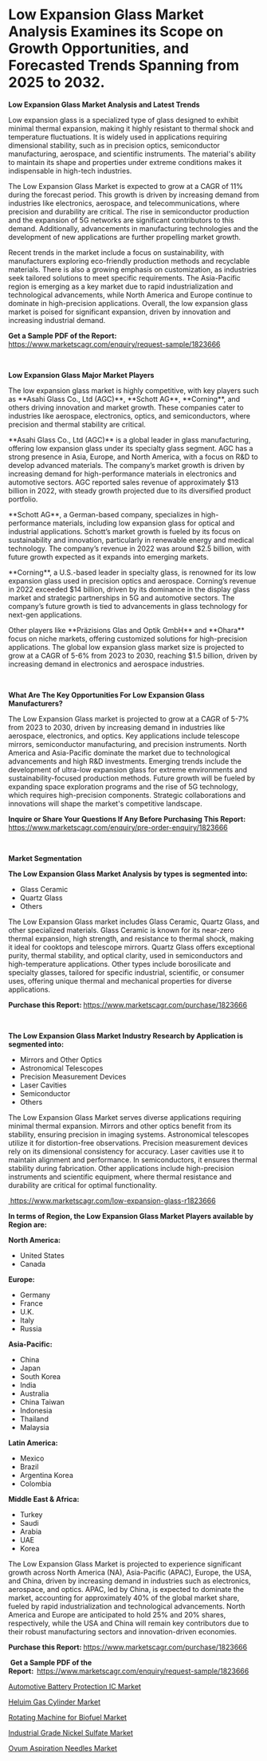<p><h1>Low Expansion Glass Market Analysis Examines its Scope on Growth Opportunities, and Forecasted Trends Spanning from 2025 to 2032.</h1></p><p><strong>Low Expansion Glass Market Analysis and Latest Trends</strong></p>
<p><p>Low expansion glass is a specialized type of glass designed to exhibit minimal thermal expansion, making it highly resistant to thermal shock and temperature fluctuations. It is widely used in applications requiring dimensional stability, such as in precision optics, semiconductor manufacturing, aerospace, and scientific instruments. The material's ability to maintain its shape and properties under extreme conditions makes it indispensable in high-tech industries.</p><p>The Low Expansion Glass Market is expected to grow at a CAGR of 11% during the forecast period. This growth is driven by increasing demand from industries like electronics, aerospace, and telecommunications, where precision and durability are critical. The rise in semiconductor production and the expansion of 5G networks are significant contributors to this demand. Additionally, advancements in manufacturing technologies and the development of new applications are further propelling market growth.</p><p>Recent trends in the market include a focus on sustainability, with manufacturers exploring eco-friendly production methods and recyclable materials. There is also a growing emphasis on customization, as industries seek tailored solutions to meet specific requirements. The Asia-Pacific region is emerging as a key market due to rapid industrialization and technological advancements, while North America and Europe continue to dominate in high-precision applications. Overall, the low expansion glass market is poised for significant expansion, driven by innovation and increasing industrial demand.</p></p>
<p><strong>Get a Sample PDF of the Report:&nbsp;</strong> <a href="https://www.marketscagr.com/enquiry/request-sample/1823666?utm_campaign=1944&utm_medium=2&utm_source=Github&utm_content=ia&utm_term=25012025&utm_id=low-expansion-glass">https://www.marketscagr.com/enquiry/request-sample/1823666</a></p>
<p>&nbsp;</p>
<p><strong>Low Expansion Glass Major Market Players</strong></p>
<p><p>The low expansion glass market is highly competitive, with key players such as **Asahi Glass Co., Ltd (AGC)**, **Schott AG**, **Corning**, and others driving innovation and market growth. These companies cater to industries like aerospace, electronics, optics, and semiconductors, where precision and thermal stability are critical.</p><p>**Asahi Glass Co., Ltd (AGC)** is a global leader in glass manufacturing, offering low expansion glass under its specialty glass segment. AGC has a strong presence in Asia, Europe, and North America, with a focus on R&D to develop advanced materials. The company’s market growth is driven by increasing demand for high-performance materials in electronics and automotive sectors. AGC reported sales revenue of approximately $13 billion in 2022, with steady growth projected due to its diversified product portfolio.</p><p>**Schott AG**, a German-based company, specializes in high-performance materials, including low expansion glass for optical and industrial applications. Schott’s market growth is fueled by its focus on sustainability and innovation, particularly in renewable energy and medical technology. The company’s revenue in 2022 was around $2.5 billion, with future growth expected as it expands into emerging markets.</p><p>**Corning**, a U.S.-based leader in specialty glass, is renowned for its low expansion glass used in precision optics and aerospace. Corning’s revenue in 2022 exceeded $14 billion, driven by its dominance in the display glass market and strategic partnerships in 5G and automotive sectors. The company’s future growth is tied to advancements in glass technology for next-gen applications.</p><p>Other players like **Präzisions Glas and Optik GmbH** and **Ohara** focus on niche markets, offering customized solutions for high-precision applications. The global low expansion glass market size is projected to grow at a CAGR of 5-6% from 2023 to 2030, reaching $1.5 billion, driven by increasing demand in electronics and aerospace industries.</p></p>
<p>&nbsp;</p>
<p><strong>What Are The Key Opportunities For Low Expansion Glass Manufacturers?</strong></p>
<p><p>The Low Expansion Glass market is projected to grow at a CAGR of 5-7% from 2023 to 2030, driven by increasing demand in industries like aerospace, electronics, and optics. Key applications include telescope mirrors, semiconductor manufacturing, and precision instruments. North America and Asia-Pacific dominate the market due to technological advancements and high R&D investments. Emerging trends include the development of ultra-low expansion glass for extreme environments and sustainability-focused production methods. Future growth will be fueled by expanding space exploration programs and the rise of 5G technology, which requires high-precision components. Strategic collaborations and innovations will shape the market's competitive landscape.</p></p>
<p><strong>Inquire or Share Your Questions If Any Before Purchasing This Report:</strong> <a href="https://www.marketscagr.com/enquiry/pre-order-enquiry/1823666?utm_campaign=1944&utm_medium=2&utm_source=Github&utm_content=ia&utm_term=25012025&utm_id=low-expansion-glass">https://www.marketscagr.com/enquiry/pre-order-enquiry/1823666</a></p>
<p>&nbsp;</p>
<p><strong>Market Segmentation</strong></p>
<p><strong>The Low Expansion Glass Market Analysis by types is segmented into:</strong></p>
<p><ul><li>Glass Ceramic</li><li>Quartz Glass</li><li>Others</li></ul></p>
<p><p>The Low Expansion Glass market includes Glass Ceramic, Quartz Glass, and other specialized materials. Glass Ceramic is known for its near-zero thermal expansion, high strength, and resistance to thermal shock, making it ideal for cooktops and telescope mirrors. Quartz Glass offers exceptional purity, thermal stability, and optical clarity, used in semiconductors and high-temperature applications. Other types include borosilicate and specialty glasses, tailored for specific industrial, scientific, or consumer uses, offering unique thermal and mechanical properties for diverse applications.</p></p>
<p><strong>Purchase this Report:&nbsp;</strong><a href="https://www.marketscagr.com/purchase/1823666?utm_campaign=1944&utm_medium=2&utm_source=Github&utm_content=ia&utm_term=25012025&utm_id=low-expansion-glass">https://www.marketscagr.com/purchase/1823666</a></p>
<p>&nbsp;</p>
<p><strong>The Low Expansion Glass Market Industry Research by Application is segmented into:</strong></p>
<p><ul><li>Mirrors and Other Optics</li><li>Astronomical Telescopes</li><li>Precision Measurement Devices</li><li>Laser Cavities</li><li>Semiconductor</li><li>Others</li></ul></p>
<p><p>The Low Expansion Glass Market serves diverse applications requiring minimal thermal expansion. Mirrors and other optics benefit from its stability, ensuring precision in imaging systems. Astronomical telescopes utilize it for distortion-free observations. Precision measurement devices rely on its dimensional consistency for accuracy. Laser cavities use it to maintain alignment and performance. In semiconductors, it ensures thermal stability during fabrication. Other applications include high-precision instruments and scientific equipment, where thermal resistance and durability are critical for optimal functionality.</p></p>
<p><a href="https://www.marketscagr.com/low-expansion-glass-r1823666?utm_campaign=1944&utm_medium=2&utm_source=Github&utm_content=ia&utm_term=25012025&utm_id=low-expansion-glass">&nbsp;https://www.marketscagr.com/low-expansion-glass-r1823666</a></p>
<p><strong>In terms of Region, the Low Expansion Glass Market Players available by Region are:</strong></p>
<p>
    <p> <strong> North America: </strong>
        <ul>
            <li>United States</li>
            <li>Canada</li>
        </ul>
        </p> 
    <p> <strong> Europe: </strong>
        <ul>
            <li>Germany</li>
            <li>France</li>
            <li>U.K.</li>
            <li>Italy</li>
            <li>Russia</li>
        </ul>
        </p> 
    <p> <strong> Asia-Pacific: </strong>
        <ul>
            <li>China</li>
            <li>Japan</li>
            <li>South Korea</li>
            <li>India</li>
            <li>Australia</li>
            <li>China Taiwan</li>
            <li>Indonesia</li>
            <li>Thailand</li>
            <li>Malaysia</li>
        </ul>
        </p> 
    <p> <strong> Latin America: </strong>
        <ul>
            <li>Mexico</li>
            <li>Brazil</li>
            <li>Argentina Korea</li>
            <li>Colombia</li>
        </ul>
        </p> 
    <p> <strong> Middle East & Africa: </strong>
        <ul>
            <li>Turkey</li>
            <li>Saudi</li>
            <li>Arabia</li>
            <li>UAE</li>
            <li>Korea</li>
        </ul>
    </p>
    </p>
<p><p>The Low Expansion Glass Market is projected to experience significant growth across North America (NA), Asia-Pacific (APAC), Europe, the USA, and China, driven by increasing demand in industries such as electronics, aerospace, and optics. APAC, led by China, is expected to dominate the market, accounting for approximately 40% of the global market share, fueled by rapid industrialization and technological advancements. North America and Europe are anticipated to hold 25% and 20% shares, respectively, while the USA and China will remain key contributors due to their robust manufacturing sectors and innovation-driven economies.</p></p>
<p><strong>Purchase this Report: </strong><a href="https://www.marketscagr.com/purchase/1823666?utm_campaign=1944&utm_medium=2&utm_source=Github&utm_content=ia&utm_term=25012025&utm_id=low-expansion-glass">https://www.marketscagr.com/purchase/1823666</a></p>
<p>&nbsp;<strong>Get a Sample PDF of the Report:&nbsp;&nbsp;</strong><a href="https://www.marketscagr.com/enquiry/request-sample/1823666?utm_campaign=1944&utm_medium=2&utm_source=Github&utm_content=ia&utm_term=25012025&utm_id=low-expansion-glass">https://www.marketscagr.com/enquiry/request-sample/1823666</a></p>
<p><strong></strong></p>
<p><p><a href="https://www.linkedin.com/pulse/study-extensively-examines-automotive-battery-protection-icmarket-vqjkc?utm_campaign=1944&utm_medium=2&utm_source=Github&utm_content=ia&utm_term=25012025&utm_id=low-expansion-glass">Automotive Battery Protection IC Market</a></p><p><a href="https://www.linkedin.com/pulse/factors-affecting-heluim-gas-cylindermarket-growth-rate-q2ope?utm_campaign=1944&utm_medium=2&utm_source=Github&utm_content=ia&utm_term=25012025&utm_id=low-expansion-glass">Heluim Gas Cylinder Market</a></p><p><a href="https://www.linkedin.com/pulse/rotating-machine-biofuel-market-valuation-forecast-2025-2032-x4pve?utm_campaign=1944&utm_medium=2&utm_source=Github&utm_content=ia&utm_term=25012025&utm_id=low-expansion-glass">Rotating Machine for Biofuel Market</a></p><p><a href="https://www.linkedin.com/pulse/industrial-grade-nickel-sulfate-market-outlook-from-2025-vn8ye?utm_campaign=1944&utm_medium=2&utm_source=Github&utm_content=ia&utm_term=25012025&utm_id=low-expansion-glass">Industrial Grade Nickel Sulfate Market</a></p><p><a href="https://www.linkedin.com/pulse/future-trends-revenue-forecast-cagr-45-ovum-aspiration-cux2e?utm_campaign=1944&utm_medium=2&utm_source=Github&utm_content=ia&utm_term=25012025&utm_id=low-expansion-glass">Ovum Aspiration Needles Market</a></p></p>
